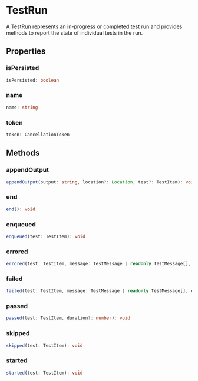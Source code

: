 # TestRun

A TestRun represents an in-progress or completed test run and provides methods to report the state of individual tests in the run.

## Properties

### isPersisted

```typescript
isPersisted: boolean
```

### name

```typescript
name: string
```

### token

```typescript
token: CancellationToken
```

## Methods

### appendOutput

```typescript
appendOutput(output: string, location?: Location, test?: TestItem): void
```

### end

```typescript
end(): void
```

### enqueued

```typescript
enqueued(test: TestItem): void
```

### errored

```typescript
errored(test: TestItem, message: TestMessage | readonly TestMessage[], duration?: number): void
```

### failed

```typescript
failed(test: TestItem, message: TestMessage | readonly TestMessage[], duration?: number): void
```

### passed

```typescript
passed(test: TestItem, duration?: number): void
```

### skipped

```typescript
skipped(test: TestItem): void
```

### started

```typescript
started(test: TestItem): void
```

